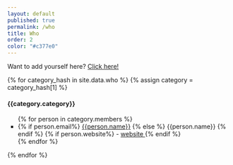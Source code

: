 ```yaml
---
layout: default
published: true
permalink: /who
title: Who
order: 2
color: "#c377e0"
---
```

Want to add yourself here? [Click here!](http://google.com)

{% for category_hash in site.data.who %}
{% assign category = category_hash[1] %}
#### {{category.category}}
<ul style="list-style-type: square">
  {% for person in category.members %}
    <li>
      <span>
        {% if person.email%}
          <a href="mailto:{{person.email}}">{{person.name}}</a>
        {% else %}
          {{person.name}}
        {% endif %}
      </span>
      {% if person.website%}
        <span> - <a href="{{person.website}}" target="_blank"> website </a></span>
      {% endif %}
    </li>
  {% endfor %}
</ul>
{% endfor %}
